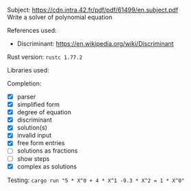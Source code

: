 Subject: https://cdn.intra.42.fr/pdf/pdf/61499/en.subject.pdf \
Write a solver of polynomial equation

References used:
- Discriminant: https://en.wikipedia.org/wiki/Discriminant

Rust version: `rustc 1.77.2`

Libraries used:

Completion:
- [x] parser
- [x] simplified form
- [x] degree of equation
- [x] discriminant
- [x] solution(s)
- [x] invalid input
- [x] free form entries
- [ ] solutions as fractions
- [ ] show steps
- [x] complex as solutions

Testing:
`cargo run "5 * X^0 + 4 * X^1 -9.3 * X^2 = 1 * X^0"`